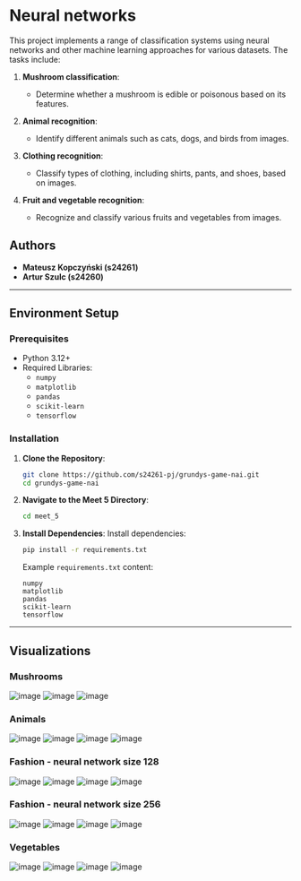 # Neural networks

This project implements a range of classification systems using neural networks and other machine learning approaches
for various datasets. The tasks include:

1. **Mushroom classification**:
    - Determine whether a mushroom is edible or poisonous based on its features.

2. **Animal recognition**:
    - Identify different animals such as cats, dogs, and birds from images.

3. **Clothing recognition**:
    - Classify types of clothing, including shirts, pants, and shoes, based on images.

4. **Fruit and vegetable recognition**:
    - Recognize and classify various fruits and vegetables from images.

## Authors

- **Mateusz Kopczyński (s24261)**
- **Artur Szulc (s24260)**

---

## Environment Setup

### Prerequisites

- Python 3.12+
- Required Libraries:
    - `numpy`
    - `matplotlib`
    - `pandas`
    - `scikit-learn`
    - `tensorflow`

### Installation

1. **Clone the Repository**:
    ```bash
    git clone https://github.com/s24261-pj/grundys-game-nai.git
    cd grundys-game-nai
    ```

2. **Navigate to the Meet 5 Directory**:
    ```bash
    cd meet_5
    ```

3. **Install Dependencies**:
   Install dependencies:
    ```bash
    pip install -r requirements.txt
    ```

   Example `requirements.txt` content:
    ```text
    numpy
    matplotlib
    pandas
    scikit-learn
    tensorflow
    ```

---

## Visualizations

### Mushrooms
![image](https://github.com/user-attachments/assets/a5c875e2-9e67-4474-8c6e-db8face74278)
![image](https://github.com/user-attachments/assets/07739fb5-9bfd-46a8-a3ca-300ca3636139)
![image](https://github.com/user-attachments/assets/48765b42-24b9-40d2-851f-fb1f70b7ed16)

### Animals
![image](https://github.com/user-attachments/assets/a9541cd2-52fb-4617-82d3-3265cf3e23a1)
![image](https://github.com/user-attachments/assets/d84b1a38-d702-48ed-a886-63b24674d6f1)
![image](https://github.com/user-attachments/assets/888b956c-e329-43d0-a88f-fdc6a0e8a273)
![image](https://github.com/user-attachments/assets/b80f7043-a689-4fee-9aaa-d6837a938c10)

### Fashion - neural network size 128
![image](https://github.com/user-attachments/assets/36dada57-98cd-4a2d-a5d6-a01bb27d2dfe)
![image](https://github.com/user-attachments/assets/c4330a3d-e103-476c-989d-e58f7f03897d)
![image](https://github.com/user-attachments/assets/e690477a-7657-4c33-bacf-4f4f74b57dc5)
![image](https://github.com/user-attachments/assets/295121ab-58d4-4585-9e12-22598bcc017b)


### Fashion - neural network size 256
![image](https://github.com/user-attachments/assets/2c08966a-29ff-410b-a88c-653192b681d7)
![image](https://github.com/user-attachments/assets/360d1629-fe15-493e-86b2-b8d00b4b2d85)
![image](https://github.com/user-attachments/assets/d41aeceb-2981-4152-8a45-bdc4de55e28c)
![image](https://github.com/user-attachments/assets/c5e9aeec-4762-40ed-93e4-5f558e3c2fc4)

### Vegetables
![image](https://github.com/user-attachments/assets/726f8100-b421-4c99-a00c-c9d7762c67b6)
![image](https://github.com/user-attachments/assets/cc2f063a-8906-48fa-87f9-2b0c8b6e8bfb)
![image](https://github.com/user-attachments/assets/779a6b7e-af4b-49e9-8ae8-894bb9b3d2ec)
![image](https://github.com/user-attachments/assets/26e92dfd-1eae-4987-a1e3-02e384bb902e)


